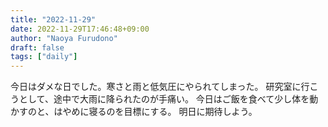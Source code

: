 ```yaml
---
title: "2022-11-29"
date: 2022-11-29T17:46:48+09:00
author: "Naoya Furudono"
draft: false
tags: ["daily"]
---
```


今日はダメな日でした。寒さと雨と低気圧にやられてしまった。
研究室に行こうとして、途中で大雨に降られたのが手痛い。
今日はご飯を食べて少し体を動かすのと、はやめに寝るのを目標にする。
明日に期待しよう。

